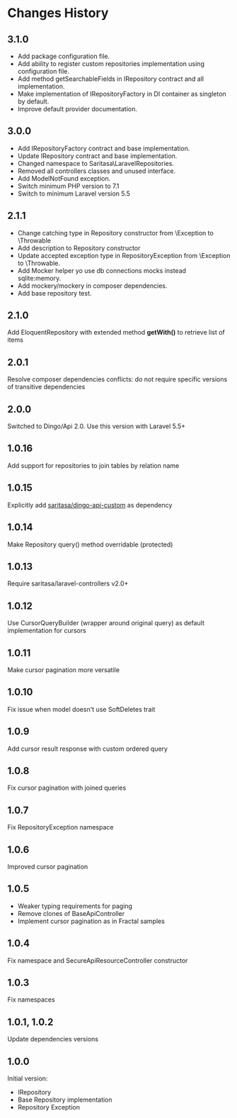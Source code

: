 # Changes History

3.1.0
------
+ Add package configuration file.
+ Add ability to register custom repositories implementation using configuration file.
+ Add method getSearchableFields in IRepository contract and all implementation.
+ Make implementation of IRepositoryFactory in DI container as singleton by default.
+ Improve default provider documentation.

3.0.0
------
+ Add IRepositoryFactory contract and base implementation.
+ Update IRepository contract and base implementation.
+ Changed namespace to Saritasa\\LaravelRepositories.
+ Removed all controllers classes and unused interface.
+ Add ModelNotFound exception.
+ Switch minimum PHP version to 7.1
+ Switch to minimum Laravel version 5.5

2.1.1
------
+ Change catching type in Repository constructor from \Exception to \Throwable
+ Add description to Repository constructor
+ Update accepted exception type in RepositoryException from \Exception to \Throwable.
+ Add Mocker helper yo use db connections mocks instead sqlite:memory.
+ Add mockery/mockery in composer dependencies.
+ Add base repository test.

2.1.0
------
Add EloquentRepository with extended method **getWith()** to retrieve list of items 

2.0.1
-----
Resolve composer dependencies conflicts:
do not require specific versions of transitive dependencies

2.0.0
-----
Switched to Dingo/Api 2.0. Use this version with Laravel 5.5+

1.0.16
------
Add support for repositories to join tables by relation name

1.0.15
------
Explicitly add [saritasa/dingo-api-custom](https://github.com/Saritasa/php-dingo-api-custom) as dependency

1.0.14
-----
Make Repository query() method overridable (protected)

1.0.13
------
Require saritasa/laravel-controllers v2.0+

1.0.12
------
Use CursorQueryBuilder (wrapper around original query) as default implementation for cursors

1.0.11
------
Make cursor pagination more versatile

1.0.10
-----
Fix issue when model doesn't use SoftDeletes trait

1.0.9
-----
Add cursor result response with custom ordered query

1.0.8
-----
Fix cursor pagination with joined queries

1.0.7
-----
Fix RepositoryException namespace

1.0.6
-----
Improved cursor pagination

1.0.5
-----
- Weaker typing requirements for paging
- Remove clones of BaseApiController
- Implement cursor pagination as in Fractal samples

1.0.4
-----
Fix namespace and SecureApiResourceController constructor

1.0.3
-----
Fix namespaces

1.0.1, 1.0.2
-----
Update dependencies versions

1.0.0
-----

Initial version:
* IRepository
* Base Repository implementation
* Repository Exception
